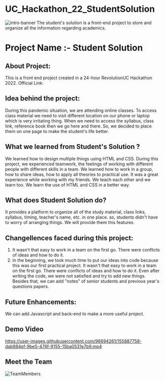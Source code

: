 # UC_Hackathon_22_StudentSolution
![intro-banner](https://user-images.githubusercontent.com/71840834/155874461-d08cdb30-0280-4f05-8ddd-04add5e43422.jpg)
The student's solution is a front-end project to store and organize all the information regarding academics.
# Project Name :- Student Solution

## About Project:
This is a front end project created in a 24-hour RevolutionUC Hackathon 2022.
Official Link: 

## Idea behind the project:
During this pandemic situation, we are attending online classes. To access class material we need to visit different location on our phone or laptop which is very irritating thing. When we need to access the syllabus, class link, reference book then we go here and there. So, we decided to place them on one page to make the student's life better.

## What we learned from Student's Solution ?
We learned how to design multiple things using HTML and CSS. During this project, we experienced teamwork, the feelings of working with different people with different skills in a team. We learned how to work in a group, how to share ideas, how to apply all theories to practical use. It was a great experience while working with my friends. We teach each other and we learn too. We learn the use of HTML and CSS in a better way.
## What does Student Solution do?
It provides a platform to organize all of the study material, class links, syllabus, timing, teacher's name, etc. in one place. so, students didn't have to worry of arranging things. We will provide them this features.

## Changellences faced during this project:
1. It wasn't that easy to work in a team on the first go. There were conflicts of ideas and how to do it.
2. In the beginning, we took much time to put our ideas into code because this was our first practical project. It wasn't that easy to work in a team on the first go. There were conflicts of ideas and how to do it. Even after writing the code, we were not satisfied and try to add new things. Besides that, we can add "notes" of senior students and previous year's questions papers.

## Future Enhancements:
We can add Javascript and back-end to make a more useful project.

## Demo Video
https://user-images.githubusercontent.com/96694261/155887758-dab884ef-9be5-476f-9155-15ba0531e7b9.mp4

## Meet the Team
![TeamMembers](https://user-images.githubusercontent.com/96694261/155887911-f8103b33-43e3-4fce-8a13-2bfa82ac263d.jpeg)

